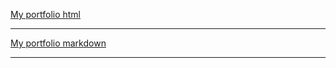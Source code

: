 [My portfolio html](https://JuliaZhyravlyova.github.io/rsschool-cv/cv)
***
[My portfolio markdown](https://JuliaZhyravlyova.github.io/rsschool-cv-html/cv)
***

